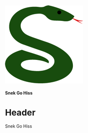 ![Snek Logo](https://raw.githubusercontent.com/SnekCrypto/Snek/gh-pages/LOGO.png "SNEK")

#### Snek Go Hiss
 <div class="header">
  <h1>Header</h1>
  <p>Snek Go Hiss</p>
</div> 
